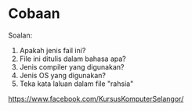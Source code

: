 # Cobaan

Soalan:
1. Apakah jenis fail ini?
2. File ini ditulis dalam bahasa apa?
3. Jenis compiler yang digunakan?
4. Jenis OS yang digunakan?
5. Teka kata laluan dalam file "rahsia"

https://www.facebook.com/KursusKomputerSelangor/
